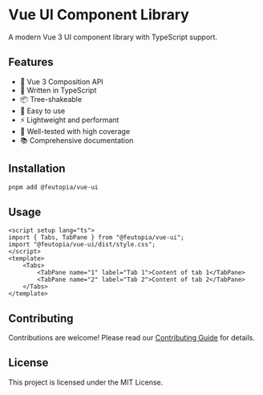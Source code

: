 # Vue UI Component Library

A modern Vue 3 UI component library with TypeScript support.

## Features

- 🚀 Vue 3 Composition API
- 💪 Written in TypeScript
- 📦 Tree-shakeable
- 🔧 Easy to use
- ⚡️ Lightweight and performant
- 🧪 Well-tested with high coverage
- 📚 Comprehensive documentation

## Installation

```bash
pnpm add @feutopia/vue-ui
```

## Usage

```vue
<script setup lang="ts">
import { Tabs, TabPane } from "@feutopia/vue-ui";
import "@feutopia/vue-ui/dist/style.css";
</script>
<template>
	<Tabs>
		<TabPane name="1" label="Tab 1">Content of tab 1</TabPane>
		<TabPane name="2" label="Tab 2">Content of tab 2</TabPane>
	</Tabs>
</template>
```

## Contributing

Contributions are welcome! Please read our [Contributing Guide](./CONTRIBUTING.md) for details.

## License

This project is licensed under the MIT License.
